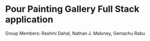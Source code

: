 # Pour Painting Gallery Full Stack application

Group Members: Rashmi Dahal, Nathan J. Maloney, Gemachu Rabu
